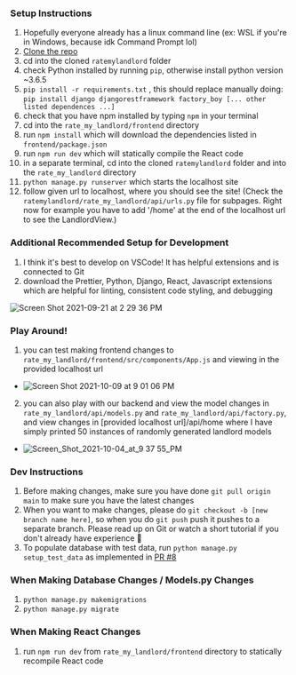 ### Setup Instructions ###
1. Hopefully everyone already has a linux command line (ex: WSL if you're in Windows, because idk Command Prompt lol)
2. [Clone the repo](https://docs.github.com/en/repositories/creating-and-managing-repositories/cloning-a-repository#cloning-a-repository)
3. cd into the cloned `ratemylandlord` folder
4. check Python installed by running `pip`, otherwise install python version ~3.6.5
5. `pip install -r requirements.txt` , this should replace manually doing: `pip install django djangorestframework factory_boy [... other listed dependences ...]`
6. check that you have npm installed by typing `npm` in your terminal
7. cd into the `rate_my_landlord/frontend` directory
8. run `npm install` which will download the dependencies listed in `frontend/package.json`
9. run `npm run dev` which will statically compile the React code
10. in a separate terminal, cd into the cloned `ratemylandlord` folder and into the `rate_my_landlord` directory
11. `python manage.py runserver` which starts the localhost site
12. follow given url to localhost, where you should see the site! (Check the `ratemylandlord/rate_my_landlord/api/urls.py` file for subpages. Right now for example you have to add '/home' at the end of the localhost url to see the LandlordView.)

### Additional Recommended Setup for Development ###
1. I think it's best to develop on VSCode! It has helpful extensions and is connected to Git
2. download the Prettier, Python, Django, React, Javascript extensions which are helpful for linting, consistent code styling, and debugging

![Screen Shot 2021-09-21 at 2 29 36 PM](https://user-images.githubusercontent.com/43322572/134227217-a21acb96-f103-4d58-ba37-9f87d74b46e2.png)

### Play Around! ###
1. you can test making frontend changes to `rate_my_landlord/frontend/src/components/App.js` and viewing in the provided localhost url
- ![Screen Shot 2021-10-09 at 9 01 06 PM](https://user-images.githubusercontent.com/43322572/136677527-b73e6bbe-def6-4a1d-84c3-887b98944dff.png)
2. you can also play with our backend and view the model changes in `rate_my_landlord/api/models.py` and `rate_my_landlord/api/factory.py`, and view changes in [provided localhost url]/api/home where I have simply printed 50 instances of randomly generated landlord models
- ![Screen_Shot_2021-10-04_at_9 37 55_PM](https://user-images.githubusercontent.com/43322572/135953894-05e3f28d-b5dc-4688-af9a-232c96979e24.png)

### Dev Instructions ###
1. Before making changes, make sure you have done `git pull origin main` to make sure you have the latest changes
2. When you want to make changes, please do `git checkout -b [new branch name here]`, so when you do `git push` push it pushes to a separate branch. Please read up on Git or watch a short tutorial if you don't already have experience 🥺 
3. To populate database with test data, run `python manage.py setup_test_data` as implemented in [PR #8](https://github.com/listeph/ratemylandlord/pull/8)
 
 ### When Making Database Changes / Models.py Changes ###
1. `python manage.py makemigrations`
2. `python manage.py migrate`

 ### When Making React Changes ###
 1. run `npm run dev` from `rate_my_landlord/frontend` directory to statically recompile React code
